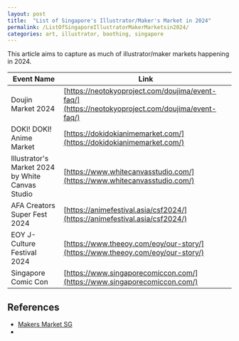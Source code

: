 ```yaml
---
layout: post
title:  "List of Singapore's Illustrator/Maker's Market in 2024" 
permalink: /ListOfSingaporeIllustratorMakerMarketsin2024/
categories: art, illustrator, boothing, singapore
---
```


This article aims to capture as much of illustrator/maker markets happening in 2024. 

| **Event Name** | **Link** |
|----------|----------|
| Doujin Market 2024| [https://neotokyoproject.com/doujima/event-faq/](https://neotokyoproject.com/doujima/event-faq/) |
|  DOKI! DOKI! Anime Market  | [https://dokidokianimemarket.com/](https://dokidokianimemarket.com/)  |
| Illustrator's Market 2024 by White Canvas Studio | [https://www.whitecanvasstudio.com/](https://www.whitecanvasstudio.com/) |
| AFA Creators Super Fest 2024 | [https://animefestival.asia/csf2024/](https://animefestival.asia/csf2024/) |
| EOY J-Culture Festival 2024 | [https://www.theeoy.com/eoy/our-story/](https://www.theeoy.com/eoy/our-story/) |
| Singapore Comic Con | [https://www.singaporecomiccon.com/](https://www.singaporecomiccon.com/) |

## **References**

- [Makers Market SG](https://makersmarket.sg/)
- []()